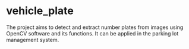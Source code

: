 ﻿# vehicle_plate
The project aims to detect and extract number plates from images using OpenCV software and its functions.
It can be applied in the parking lot management system.
